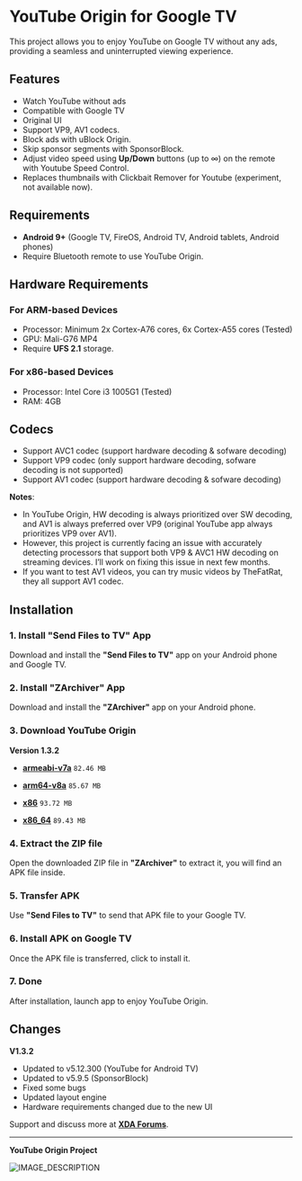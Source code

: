 # YouTube Origin for Google TV

This project allows you to enjoy YouTube on Google TV without any ads, providing a seamless and uninterrupted viewing experience.

## Features
- Watch YouTube without ads
- Compatible with Google TV
- Original UI
- Support VP9, AV1 codecs.
- Block ads with uBlock Origin.
- Skip sponsor segments with SponsorBlock.
- Adjust video speed using **Up/Down** buttons (up to ∞) on the remote with Youtube Speed Control.
- Replaces thumbnails with Clickbait Remover for Youtube (experiment, not available now).

## Requirements
- **Android 9+** (Google TV, FireOS, Android TV, Android tablets, Android phones)
- Require Bluetooth remote to use YouTube Origin.

## Hardware Requirements

### For ARM-based Devices
- Processor: Minimum 2x Cortex-A76 cores, 6x Cortex-A55 cores (Tested)
- GPU: Mali-G76 MP4
- Require **UFS 2.1** storage.

### For x86-based Devices
- Processor: Intel Core i3 1005G1 (Tested)
- RAM: 4GB

## Codecs
- Support AVC1 codec (support hardware decoding & sofware decoding)
- Support VP9 codec (only support hardware decoding, sofware decoding is not supported)
- Support AV1 codec (support hardware decoding & sofware decoding)

**Notes**:
- In YouTube Origin, HW decoding is always prioritized over SW decoding, and AV1 is always preferred over VP9 (original YouTube app always prioritizes VP9 over AV1).
- However, this project is currently facing an issue with accurately detecting processors that support both VP9 & AVC1 HW decoding on streaming devices. I’ll work on fixing this issue in next few months.
- If you want to test AV1 videos, you can try music videos by TheFatRat, they all support AV1 codec.

## Installation

### 1. Install "Send Files to TV" App
Download and install the **"Send Files to TV"** app on your Android phone and Google TV.

### 2. Install "ZArchiver" App
Download and install the **"ZArchiver"** app on your Android phone.

### 3. Download YouTube Origin

**Version 1.3.2**

- **[armeabi-v7a](https://gitlab.com/energylove/originproject/-/blob/main/Releases/v1.3.2/youtube_origin_googletv_armeabi-v7a_release2.zip?ref_type=heads)** `82.46 MB`

- **[arm64-v8a](https://gitlab.com/energylove/originproject/-/blob/main/Releases/v1.3.2/youtube_origin_googletv_arm64-v8a_release2.zip?ref_type=heads)** `85.67 MB`

- **[x86](https://gitlab.com/energylove/originproject/-/blob/main/Releases/v1.3.2/youtube_origin_googletv_x86-32bit_release2.zip?ref_type=heads)** `93.72 MB`

- **[x86_64](https://gitlab.com/energylove/originproject/-/blob/main/Releases/v1.3.2/youtube_origin_googletv_x86-64bit__release2.zip?ref_type=heads)** `89.43 MB`


### 4. Extract the ZIP file
Open the downloaded ZIP file in **"ZArchiver"** to extract it, you will find an APK file inside.

### 5. Transfer APK
Use **"Send Files to TV"** to send that APK file to your Google TV.

### 6. Install APK on Google TV
Once the APK file is transferred, click to install it.

### 7. Done
After installation, launch app to enjoy YouTube Origin.


## Changes

**V1.3.2**

- Updated to v5.12.300 (YouTube for Android TV)
- Updated to v5.9.5 (SponsorBlock)
- Fixed some bugs
- Updated layout engine
- Hardware requirements changed due to the new UI

Support and discuss more at **[XDA Forums](https://xdaforums.com/t/app-android-tv-youtube-origin-for-google-tv.4699190/)**.

---

**YouTube Origin Project**

![IMAGE_DESCRIPTION](https://image.jimcdn.com/app/cms/image/transf/none/path/s293f5a94d3403280/image/i4074178470a6059a/version/1677224408/image.png)
